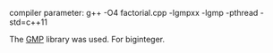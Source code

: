 compiler parameter: g++ -O4 factorial.cpp -lgmpxx -lgmp -pthread -std=c++11

The [GMP](https://gmplib.org/) library was used. For biginteger.
